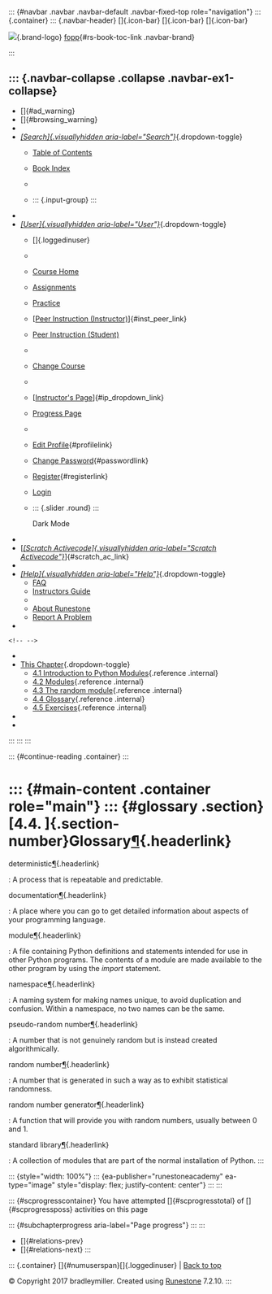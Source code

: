 ::: {#navbar .navbar .navbar-default .navbar-fixed-top role="navigation"}
::: {.container}
::: {.navbar-header}
[]{.icon-bar} []{.icon-bar} []{.icon-bar}

<div>

[![](../_static/img/RAIcon.png)](/runestone/default/user/login){.brand-logo}
[fopp](../index.html){#rs-book-toc-link .navbar-brand}

</div>
:::

::: {.navbar-collapse .collapse .navbar-ex1-collapse}
-   
-   []{#ad_warning}
-   []{#browsing_warning}
-   
-   [*[Search]{.visuallyhidden
    aria-label="Search"}*](#){.dropdown-toggle}
    -   [Table of Contents](../index.html)

    -   [Book Index](../genindex.html)

    -   

    -   ::: {.input-group}
        :::
-   
-   [*[User]{.visuallyhidden aria-label="User"}*](#){.dropdown-toggle}
    -   []{.loggedinuser}

    -   

    -   [Course Home](/ns/course/index)

    -   [Assignments](/assignment/student/chooseAssignment)

    -   [Practice](/runestone/assignments/practice)

    -   [[Peer Instruction
        (Instructor)](/runestone/peer/instructor.html)]{#inst_peer_link}

    -   [Peer Instruction (Student)](/runestone/peer/student.html)

    -   

    -   [Change Course](/runestone/default/courses)

    -   

    -   [[Instructor\'s
        Page](/runestone/admin/index)]{#ip_dropdown_link}

    -   [Progress Page](/runestone/dashboard/studentreport)

    -   

    -   [Edit Profile](/runestone/default/user/profile){#profilelink}

    -   [Change
        Password](/runestone/default/user/change_password){#passwordlink}

    -   [Register](/runestone/default/user/register){#registerlink}

    -   [Login](#)

    -   ::: {.slider .round}
        :::

        Dark Mode
-   
-   [[*[Scratch Activecode]{.visuallyhidden
    aria-label="Scratch Activecode"}*](javascript:runestoneComponents.popupScratchAC())]{#scratch_ac_link}
-   
-   [*[Help]{.visuallyhidden aria-label="Help"}*](#){.dropdown-toggle}
    -   [FAQ](http://runestoneinteractive.org/pages/faq.html)
    -   [Instructors Guide](https://guide.runestone.academy)
    -   
    -   [About Runestone](http://runestoneinteractive.org)
    -   [Report A
        Problem](/runestone/default/reportabug?course=fopp&page=Glossary)
-   

```{=html}
<!-- -->
```
-   
-   [This Chapter](../index.html){.dropdown-toggle}
    -   [4.1 Introduction to Python
        Modules](intro-PythonModules.html){.reference .internal}
    -   [4.2 Modules](intro-ModulesandGettingHelp.html){.reference
        .internal}
    -   [4.3 The random module](Therandommodule.html){.reference
        .internal}
    -   [4.4 Glossary](Glossary.html){.reference .internal}
    -   [4.5 Exercises](Exercises.html){.reference .internal}
-   
-   
:::
:::
:::

::: {#continue-reading .container}
:::

::: {#main-content .container role="main"}
::: {#glossary .section}
[4.4. ]{.section-number}Glossary[¶](#glossary "Permalink to this heading"){.headerlink}
=======================================================================================

deterministic[¶](#term-deterministic "Permalink to this term"){.headerlink}

:   A process that is repeatable and predictable.

documentation[¶](#term-documentation "Permalink to this term"){.headerlink}

:   A place where you can go to get detailed information about aspects
    of your programming language.

module[¶](#term-module "Permalink to this term"){.headerlink}

:   A file containing Python definitions and statements intended for use
    in other Python programs. The contents of a module are made
    available to the other program by using the *import* statement.

namespace[¶](#term-namespace "Permalink to this term"){.headerlink}

:   A naming system for making names unique, to avoid duplication and
    confusion. Within a namespace, no two names can be the same.

pseudo-random number[¶](#term-pseudo-random-number "Permalink to this term"){.headerlink}

:   A number that is not genuinely random but is instead created
    algorithmically.

random number[¶](#term-random-number "Permalink to this term"){.headerlink}

:   A number that is generated in such a way as to exhibit statistical
    randomness.

random number generator[¶](#term-random-number-generator "Permalink to this term"){.headerlink}

:   A function that will provide you with random numbers, usually
    between 0 and 1.

standard library[¶](#term-standard-library "Permalink to this term"){.headerlink}

:   A collection of modules that are part of the normal installation of
    Python.
:::

::: {style="width: 100%"}
::: {ea-publisher="runestoneacademy" ea-type="image" style="display: flex; justify-content: center"}
:::
:::

::: {#scprogresscontainer}
You have attempted []{#scprogresstotal} of []{#scprogressposs}
activities on this page

::: {#subchapterprogress aria-label="Page progress"}
:::
:::

-   [[](Therandommodule.html)]{#relations-prev}
-   [[](Exercises.html)]{#relations-next}
:::

::: {.container}
[]{#numuserspan}[]{.loggedinuser} \| [Back to top](#)

© Copyright 2017 bradleymiller. Created using
[Runestone](http://runestoneinteractive.org/) 7.2.10.
:::
